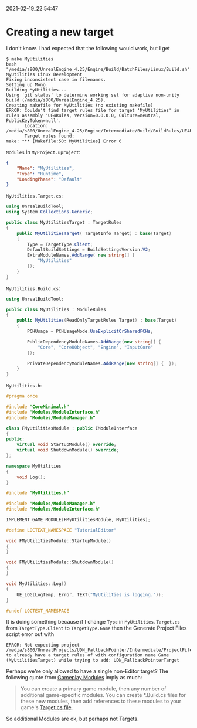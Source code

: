 2021-02-19_22:54:47

# Creating a new target

I don't know.
I had expected that the following would work, but I get 
```
$ make MyUtilities
bash "/media/s800/UnrealEngine_4.25/Engine/Build/BatchFiles/Linux/Build.sh" MyUtilities Linux Development  
Fixing inconsistent case in filenames.
Setting up Mono
Building MyUtilities...
Using 'git status' to determine working set for adaptive non-unity build (/media/s800/UnrealEngine_4.25).
Creating makefile for MyUtilities (no existing makefile)
ERROR: Couldn't find target rules file for target 'MyUtilities' in rules assembly 'UE4Rules, Version=0.0.0.0, Culture=neutral, PublicKeyToken=null'.
       Location: /media/s800/UnrealEngine_4.25/Engine/Intermediate/Build/BuildRules/UE4Rules.dll
       Target rules found:
make: *** [Makefile:50: MyUtilities] Error 6
```

`Modules` in `MyProject.uproject`:
```json
{
	"Name": "MyUtilities",
	"Type": "Runtime",
	"LoadingPhase": "Default"
}
```

`MyUtilities.Target.cs`:
```csharp
using UnrealBuildTool;
using System.Collections.Generic;

public class MyUtilitiesTarget : TargetRules
{
	public MyUtilitiesTarget( TargetInfo Target) : base(Target)
	{
		Type = TargetType.Client;
		DefaultBuildSettings = BuildSettingsVersion.V2;
		ExtraModuleNames.AddRange( new string[] {
			"MyUtilities"
		});
	}
}
```


`MyUtilities.Build.cs`:
```csharp
using UnrealBuildTool;

public class MyUtilities : ModuleRules
{
	public MyUtilities(ReadOnlyTargetRules Target) : base(Target)
	{
		PCHUsage = PCHUsageMode.UseExplicitOrSharedPCHs;

		PublicDependencyModuleNames.AddRange(new string[] {
			"Core", "CoreUObject", "Engine", "InputCore"
		});

		PrivateDependencyModuleNames.AddRange(new string[] {  });
	}
}
```

`MyUtilities.h`:
```cpp
#pragma once

#include "CoreMinimal.h"
#include "Modules/ModuleInterface.h"
#include "Modules/ModuleManager.h"

class FMyUtilitiesModule : public IModuleInterface
{
public:
	virtual void StartupModule() override;
	virtual void ShutdownModule() override;
};

namespace MyUtilities
{
	void Log();
}
```

```cpp
#include "MyUtilities.h"

#include "Modules/ModuleManager.h"
#include "Modules/ModuleInterface.h"

IMPLEMENT_GAME_MODULE(FMyUtilitiesModule, MyUtilities);

#define LOCTEXT_NAMESPACE "TutorialEditor"

void FMyUtilitiesModule::StartupModule()
{
}

void FMyUtilitiesModule::ShutdownModule()
{
}

void MyUtilities::Log()
{
	UE_LOG(LogTemp, Error, TEXT("MyUtilities is logging."));
}

#undef LOCTEXT_NAMESPACE
```


It is doing something because if I change `Type` in `MyUtilities.Target.cs` from `TargetType.Client` to `TargetType.Game` then the Generate Project Files script error out with
```
ERROR: Not expecting project /media/s800/UnrealProjects/UDN_FallbackPointer/Intermediate/ProjectFiles/UDN_FallbackPointer.mk to already have a target rules of with configuration name Game (MyUtilitiesTarget) while trying to add: UDN_FallbackPointerTarget
```

Perhaps we're only allowed to have a single non-Editor target?
The following quote from [Gameplay Modules](https://docs.unrealengine.com/en-US/ProgrammingAndScripting/GameplayArchitecture/Gameplay/index.html) imply as much:
> You can create a primary game module, then any number of additional game-specific modules.
> You can create *.Build.cs files for these new modules, then add references to these modules to your
> game's [Target.cs file](https://docs.unrealengine.com/en-US/ProductionPipelines/BuildTools/UnrealBuildTool/TargetFiles/index.html).

So additional Modules are ok, but perhaps not Targets.